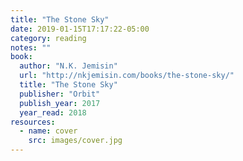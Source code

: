 ```yaml
---
title: "The Stone Sky"
date: 2019-01-15T17:17:22-05:00
category: reading
notes: ""
book:
  author: "N.K. Jemisin"
  url: "http://nkjemisin.com/books/the-stone-sky/"
  title: "The Stone Sky"
  publisher: "Orbit"
  publish_year: 2017
  year_read: 2018
resources:
  - name: cover
    src: images/cover.jpg
---
```


